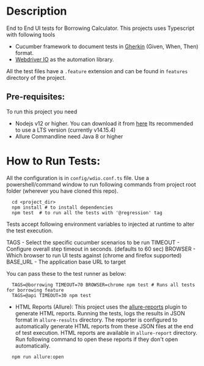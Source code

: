 # Description
End to End UI tests for Borrowing Calculator. 
This projects uses Typescript with following tools
- Cucumber framework to document tests in [Gherkin](https://docs.cucumber.io) (Given, When, Then) format.
- [Webdriver IO](https://webdriver.io) as the automation library.

All the test files have a `.feature` extension and can be found in `features` directory of the project.

## Pre-requisites:
To run this project you need 
- Nodejs v12 or higher. You can download it from [here](https://nodejs.org/en/download/current/) 
Its recommended to use a LTS version (currently v14.15.4)
- Allure Commandline need Java 8 or higher 

# How to Run Tests:
  All the configuration is in `config/wdio.conf.ts` file. Use a powershell/command window to run following commands from project root folder (wherever you have cloned this repo).
```
  cd <project_dir>
  npm install # to install dependencies
  npm test  # to run all the tests with '@regression' tag
```  
Tests accept following environment variables to injected at runtime to alter the test execution. 

TAGS - Select the specific cucumber scenarios to be run
TIMEOUT - Configure overall step timeout in seconds. (defaults to 60 sec)
BROWSER - Which browser to run UI tests against (chrome and firefox supported)
BASE_URL - The application base URL to target

You can pass these to the test runner as below:
```
  TAGS=@borrowing TIMEOUT=70 BROWSER=chrome npm test # Runs all tests for borrowing feature
  TAGS=@api TIMEOUT=30 npm test
```

+ HTML Reports (Allure):
This project uses the [allure-reports](https://webdriver.io/docs/allure-reporter.html) plugin to generate HTML reports.
Running the tests, logs the results in JSON format in `allure-results` directory.  The reporter is configured to automatically generate HTML reports from these JSON files at the end of test execution. HTML reports are available in `allure-report` directory.
Run following command to open these reports if they don't open automatically.
```
  npm run allure:open
```
